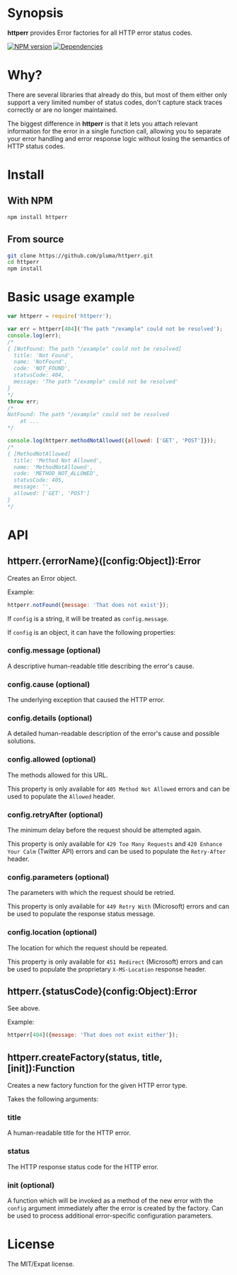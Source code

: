 # Synopsis

**httperr** provides Error factories for all HTTP error status codes.

[![NPM version](https://badge.fury.io/js/httperr.png)](http://badge.fury.io/js/httperr) [![Dependencies](https://david-dm.org/pluma/httperr.png)](https://david-dm.org/pluma/httperr)

# Why?

There are several libraries that already do this, but most of them either only support a very limited number of status codes, don't capture stack traces correctly or are no longer maintained.

The biggest difference in **httperr** is that it lets you attach relevant information for the error in a single function call, allowing you to separate your error handling and error response logic without losing the semantics of HTTP status codes.

# Install

## With NPM

```sh
npm install httperr
```

## From source

```sh
git clone https://github.com/pluma/httperr.git
cd httperr
npm install
```

# Basic usage example

```javascript
var httperr = require('httperr');

var err = httperr[404]('The path "/example" could not be resolved');
console.log(err);
/*
{ [NotFound: The path "/example" could not be resolved]
  title: 'Not Found',
  name: 'NotFound',
  code: 'NOT_FOUND',
  statusCode: 404,
  message: 'The path "/example" could not be resolved'
}
*/
throw err;
/*
NotFound: The path "/example" could not be resolved
    at ...
*/

console.log(httperr.methodNotAllowed({allowed: ['GET', 'POST']}));
/*
{ [MethodNotAllowed]
  title: 'Method Not Allowed',
  name: 'MethodNotAllowed',
  code: 'METHOD_NOT_ALLOWED',
  statusCode: 405,
  message: '',
  allowed: ['GET', 'POST']
}
*/
```

# API

## httperr.{errorName}([config:Object]):Error

Creates an Error object.

Example:

```javascript
httperr.notFound({message: 'That does not exist'});
```

If `config` is a string, it will be treated as `config.message`.

If `config` is an object, it can have the following properties:

### config.message (optional)
A descriptive human-readable title describing the error's cause.

### config.cause (optional)
The underlying exception that caused the HTTP error.

### config.details (optional)
A detailed human-readable description of the error's cause and possible solutions.

### config.allowed (optional)
The methods allowed for this URL.

This property is only available for `405 Method Not Allowed` errors and can be used to populate the `Allowed` header.

### config.retryAfter (optional)
The minimum delay before the request should be attempted again.

This property is only available for `429 Too Many Requests` and `420 Enhance Your Calm` (Twitter API) errors and can be used to populate the `Retry-After` header.

### config.parameters (optional)
The parameters with which the request should be retried.

This property is only available for `449 Retry With` (Microsoft) errors and can be used to populate the response status message.

### config.location (optional)
The location for which the request should be repeated.

This property is only available for `451 Redirect` (Microsoft) errors and can be used to populate the proprietary `X-MS-Location` response header.

## httperr.{statusCode}(config:Object):Error

See above.

Example:

```javascript
httperr[404]({message: 'That does not exist either'});
```

## httperr.createFactory(status, title, [init]):Function
Creates a new factory function for the given HTTP error type.

Takes the following arguments:

### title
A human-readable title for the HTTP error.

### status
The HTTP response status code for the HTTP error.

### init (optional)
A function which will be invoked as a method of the new error with the `config` argument immediately after the error is created by the factory. Can be used to process additional error-specific configuration parameters.

# License

The MIT/Expat license.